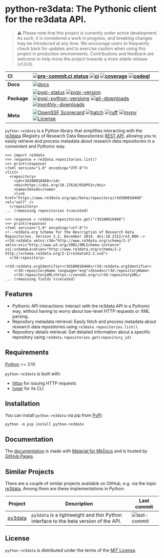 # python-re3data: The Pythonic client for the re3data API.

> ⚠️ Please note that this project is currently under active development. As such, it is considered a work in progress,
> and breaking changes may be introduced at any time. We encourage users to frequently check back for updates and to
> exercise caution when using this project in production environments. Contributions and feedback are welcome to help
> move the project towards a more stable release (v1.0.0).

| __CI__      | [![pre-commit.ci status][pre-commit-ci-badge]][pre-commit-ci-status] [![ci][ci-badge]][ci-workflow] [![coverage][coverage-badge]][ci-workflow] [![codeql][codeql-badge]][codeql-workflow]                                                                                      |
| :---------- | :----------------------------------------------------------------------------------------------------------------------------------------------------------------------------------------------------------------------------------------------------------------------------- |
| __Docs__    | [![docs][docs-badge]][docs-workflow]                                                                                                                                                                                                                                           |
| __Package__ | [![pypi-status][status-badge]][pypi-url] [![pypi-version][pypi-version-badge]][pypi-url] [![pypi-python-versions][pypi-python-versions-badge]][pypi-url] [![all-downloads][all-downloads-badge]][pepy-tech-url] [![monthly-downloads][monthly-downloads-badge]][pepy-tech-url] |
| __Meta__    | [![OpenSSF Scorecard][scorecard-badge]][scorecard-url] [![hatch][hatch-badge]][hatch] [![ruff][ruff-badge]][ruff] [![mypy][mypy-badge]][mypy] [![License][license-badge]][license-url]                                                                                         |

`python-re3data` is a Python library that simplifies interacting with the [re3data](https://www.re3data.org) (Registry
of Research Data Repositories) [REST API](https://www.re3data.org/api/doc), allowing you to easily retrieve and process
metadata about research data repositories in a convenient and Pythonic way.

```pycon
>>> import re3data
>>> response = re3data.repositories.list()
>>> print(response)
<?xml version="1.0" encoding="UTF-8"?>
<list>
  <repository>
    <id>r3d100010468</id>
    <doi>https://doi.org/10.17616/R3QP53</doi>
    <name>Zenodo</name>
    <link href="https://www.re3data.org/api/beta/repository/r3d100010468" rel="self" />
  </repository>
... (remaining repositories truncated)
```

```pycon
>>> response = re3data.repositories.get("r3d100010468")
>>> print(response)
<?xml version="1.0" encoding="utf-8"?>
<!--re3data.org Schema for the Description of Research Data Repositories. Version 2.2, December 2014. doi:10.2312/re3.006-->
<r3d:re3data xmlns:r3d="http://www.re3data.org/schema/2-2" xmlns:xsi="http://www.w3.org/2001/XMLSchema-instance" xsi:schemaLocation="http://www.re3data.org/schema/2-2 http://schema.re3data.org/2-2/re3dataV2-2.xsd">
  <r3d:repository>
    <r3d:re3data.orgIdentifier>r3d100010468</r3d:re3data.orgIdentifier>
    <r3d:repositoryName language="eng">Zenodo</r3d:repositoryName>
    <r3d:repositoryURL>https://zenodo.org/</r3d:repositoryURL>
... (remaining fields truncated)
```

## Features

- Pythonic API interactions: Interact with the re3data API in a Pythonic way, without having to worry about low-level
    HTTP requests or XML parsing.
- Repository metadata retrieval: Easily fetch and process metadata about research data repositories using
    `re3data.repositories.list()`.
- Repository details retrieval: Get detailed information about a specific repository using
    `re3data.repositories.get(repository_id)`.

## Requirements

[Python](https://www.python.org/downloads/) >= 3.10

`python-re3data` is built with:

- [httpx](https://github.com/encode/httpx) for issuing HTTP requests
- [typer](https://github.com/tiangolo/typer) for its CLI

## Installation

You can install `python-re3data` via pip from [PyPI][pypi-url]:

```console
python -m pip install python-re3data
```

## Documentation

The [documentation][docs-url] is made with [Material for MkDocs](https://github.com/squidfunk/mkdocs-material) and is
hosted by [GitHub Pages](https://docs.github.com/en/pages).

## Similar Projects

There are a couple of similar projects available on GitHub, e.g. via the topic
[re3data](https://github.com/topics/re3data). Among them are these implementations in Python:

| Project                                        | Description                                                                          | Last commit                                                                |
| ---------------------------------------------- | ------------------------------------------------------------------------------------ | -------------------------------------------------------------------------- |
| [py3data](https://github.com/J535D165/py3data) | `py3data` is a lightweight and thin Python interface to the beta version of the API. | ![last-commit](https://img.shields.io/github/last-commit/J535D165/py3data) |

## License

`python-re3data` is distributed under the terms of the [MIT License][license-url].

<!-- Refs -->

[all-downloads-badge]: https://static.pepy.tech/badge/python-re3data
[ci-badge]: https://github.com/afuetterer/python-re3data/actions/workflows/main.yml/badge.svg
[ci-workflow]: https://github.com/afuetterer/python-re3data/actions/workflows/main.yml
[codeql-badge]: https://github.com/afuetterer/python-re3data/actions/workflows/codeql.yml/badge.svg
[codeql-workflow]: https://github.com/afuetterer/python-re3data/actions/workflows/codeql.yml
[coverage-badge]: https://img.shields.io/endpoint?url=https://gist.githubusercontent.com/afuetterer/adc66df152c473c1aa136557ee8181ca/raw/coverage-badge.json
[docs-badge]: https://github.com/afuetterer/python-re3data/actions/workflows/docs.yml/badge.svg
[docs-url]: https://afuetterer.github.io/python-re3data
[docs-workflow]: https://github.com/afuetterer/python-re3data/actions/workflows/docs.yml
[hatch]: https://github.com/pypa/hatch
[hatch-badge]: https://img.shields.io/badge/%F0%9F%A5%9A-Hatch-4051b5.svg
[license-badge]: https://img.shields.io/badge/license-MIT-blue.svg
[license-url]: https://spdx.org/licenses/MIT.html
[monthly-downloads-badge]: https://static.pepy.tech/badge/python-re3data/month
[mypy]: https://mypy-lang.org
[mypy-badge]: https://img.shields.io/badge/types-mypy-blue.svg
[pepy-tech-url]: https://pepy.tech/project/python-re3data
[pre-commit-ci-badge]: https://results.pre-commit.ci/badge/github/afuetterer/python-re3data/main.svg
[pre-commit-ci-status]: https://results.pre-commit.ci/latest/github/afuetterer/python-re3data/main
[pypi-python-versions-badge]: https://img.shields.io/pypi/pyversions/python-re3data.svg?logo=python&label=Python
[pypi-url]: https://pypi.org/project/python-re3data/
[pypi-version-badge]: https://img.shields.io/pypi/v/python-re3data.svg?logo=pypi&label=PyPI
[ruff]: https://github.com/astral-sh/ruff
[ruff-badge]: https://img.shields.io/endpoint?url=https://raw.githubusercontent.com/charliermarsh/ruff/main/assets/badge/v2.json
[scorecard-badge]: https://api.securityscorecards.dev/projects/github.com/afuetterer/python-re3data/badge
[scorecard-url]: https://securityscorecards.dev/viewer/?uri=github.com/afuetterer/python-re3data
[status-badge]: https://img.shields.io/pypi/status/python-re3data?logo=pypi
